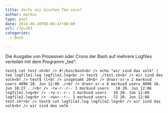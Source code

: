 ```yaml
---
title: darfs ein bischen Tee sein?
author: markus
type: post
date: 2014-06-20T08:08:47+00:00
url: /?p=383
categories:
  - Bash

---
```

Die Ausgabe von Prozessen oder Crons der Bash auf mehrere Logfiles verteilen mit dem Programm &#8222;tee&#8220;:
  
`test$ cat test.sh<br />
#!/bin/bash<br />
echo "wir sind das volk" | tee logfile1.log logfile2.log<br />
test$ ./test.sh<br />
wir sind das volk<br />
test$ ll<br />
insgesamt 20<br />
drwxr-xr-x 2 markusd users 4096 20. Jun 12:06 ./<br />
drwxr-xr-x 8 markusd users 4096 16. Jun 10:27 ../<br />
-rw-r--r-- 1 markusd users   18 20. Jun 12:06 logfile1.log<br />
-rw-r--r-- 1 markusd users   18 20. Jun 12:06 logfile2.log<br />
-rwxr--r-- 1 markusd users   72 20. Jun 12:06 test.sh*<br />
test$ cat logfile1.log logfile2.log<br />
wir sind das volk<br />
wir sind das volk`
